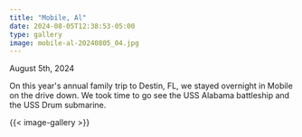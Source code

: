 ```yaml
---
title: "Mobile, Al"
date: 2024-08-05T12:38:53-05:00
type: gallery
image: mobile-al-20240805_04.jpg
---
```


August 5th, 2024

On this year's annual family trip to Destin, FL, we stayed overnight in Mobile on the drive down. We took time to go see the USS Alabama battleship and the USS Drum submarine.

{{< image-gallery >}}